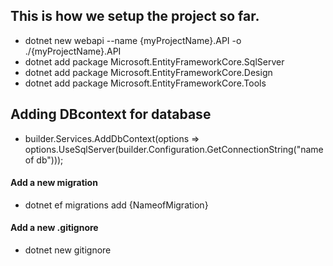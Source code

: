 ## This is how we setup the project so far.
- dotnet new webapi --name {myProjectName}.API -o ./{myProjectName}.API
- dotnet add package Microsoft.EntityFrameworkCore.SqlServer
- dotnet add package Microsoft.EntityFrameworkCore.Design
- dotnet add package Microsoft.EntityFrameworkCore.Tools

## Adding DBcontext for database
- builder.Services.AddDbContext<DBContext>(options => options.UseSqlServer(builder.Configuration.GetConnectionString("name of db")));

#### Add a new migration
- dotnet ef migrations add {NameofMigration}

#### Add a new .gitignore
- dotnet new gitignore